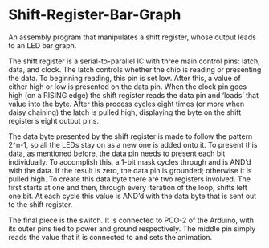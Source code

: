 # Shift-Register-Bar-Graph
An assembly program that manipulates a shift register, whose output leads to an LED bar graph.

The shift register is a serial-to-parallel IC with three main control pins: latch, data, and clock. 
The latch controls whether the chip is reading or presenting the data. To beginning reading, this pin 
is set low. After this, a value of either high or low is presented on the data pin. When the clock 
pin goes high (on a RISING edge) the shift register reads the data pin and ‘loads’ that value into 
the byte. After this process cycles eight times (or more when daisy chaining) the latch is pulled high, 
displaying the byte on the shift register’s eight output pins.

The data byte presented by the shift register is made to follow the pattern 2^n-1, so all the LEDs 
stay on as a new one is added onto it. To present this data, as mentioned before, the data pin needs 
to present each bit individually. To accomplish this, a 1-bit mask cycles through and is AND’d with
the data. If the result is zero, the data pin is grounded; otherwise it is pulled high. To create this 
data byte there are two registers involved. The first starts at one and then, through every iteration 
of the loop, shifts left one bit. At each cycle this value is AND’d with the data byte that is sent 
out to the shift register. 

The final piece is the switch. It is connected to PCO-2 of the Arduino, with its outer pins tied to 
power and ground respectively. The middle pin simply reads the value that it is connected to and sets 
the animation. 
